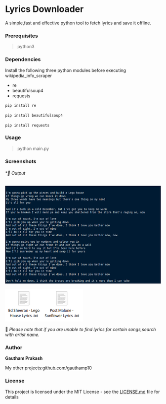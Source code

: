 # Lyrics Downloader

A simple,fast and effective python tool to fetch lyrics and save it offline.

### Prerequisites

> python3

### Dependencies

Install the following three python modules before executing wikipedia_info_scraper
- re
- beautifulsoup4
- requests

```
pip install re

pip install beautifulsoup4

pip install requests
```
### Usage

> python main.py

### Screenshots

###### *📌 Output

![Sample](https://raw.githubusercontent.com/gauthamp10/lyrics-downloader/master/Screenie/sample.png)

![OutputFile](https://raw.githubusercontent.com/gauthamp10/lyrics-downloader/master/Screenie/output.png)



📝 *Please note that if you are unable to find lyrics for certain songs,search with artist name.*


### Author

 **Gautham Prakash**
 
 My other projects:[github.com/gauthamp10](https://gauthamp10.github.io/)

### License

This project is licensed under the MIT License - see the [LICENSE.md](LICENSE.md) file for details
